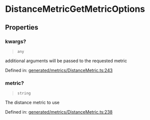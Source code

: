 # DistanceMetricGetMetricOptions

## Properties

### kwargs?

> `any`

additional arguments will be passed to the requested metric

Defined in:  [generated/metrics/DistanceMetric.ts:243](https://github.com/transitive-bullshit/scikit-learn-ts/blob/92ab806/packages/sklearn/src/generated/metrics/DistanceMetric.ts#L243)

### metric?

> `string`

The distance metric to use

Defined in:  [generated/metrics/DistanceMetric.ts:238](https://github.com/transitive-bullshit/scikit-learn-ts/blob/92ab806/packages/sklearn/src/generated/metrics/DistanceMetric.ts#L238)
